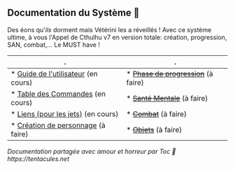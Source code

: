 ## Documentation du Système :squid:

Des éons qu'_ils_ dorment mais Vétérini les a réveillés ! Avec ce système ultime, à vous l'Appel de Cthulhu v7 en version totale: création, progression, SAN, combat,... 
Le MUST have !

. | .
-|-
* [Guide de l'utilisateur](./pages/users-guide.md) (en cours) | * ~~[Phase de progression](./pages/chardev.md)~~ (à faire)
* [Table des Commandes](./pages/commands_cheat_sheet.md) (en cours) | * ~~[Santé Mentale](./pages/sanity.md)~~ (à faire)
* [Liens (pour les jets)](./pages/links.md) (en cours) | * ~~[Combat](./pages/combat.md)~~ (à faire)
* [Création de personnage](./pages/character_creation.md) (à faire) | * ~~[Objets](./pages/items.md)~~ (à faire)

_Documentation partagée avec amour et horreur par Toc :squid: https://tentacules.net_
